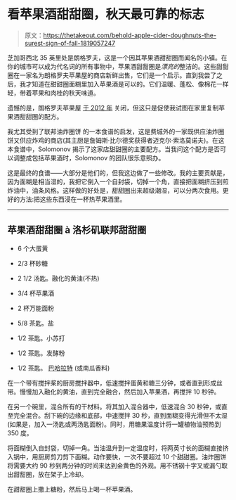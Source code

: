 # 看苹果酒甜甜圈，秋天最可靠的标志

> 原文：<https://thetakeout.com/behold-apple-cider-doughnuts-the-surest-sign-of-fall-1819057247>

芝加哥西北 35 英里处是朗格罗夫，这是一个因其苹果酒甜甜圈而闻名的小镇。在你的城市可以成为代名词的所有事物中，苹果酒甜甜圈是*漂亮的*整洁的。这些甜甜圈在一家名为朗格罗夫苹果屋的商店新鲜出售，它们是一个启示。直到我尝了之后，我才知道在甜甜圈面糊里加入苹果酒是可以的。它们温暖、蓬松、像棉花一样轻，带着苹果和肉桂的秋天味道。



遗憾的是，朗格罗夫苹果屋 [于 2012 年](http://www.nbcchicago.com/blogs/inc-well/Long-Groves-Apple-Haus-Closes-its-Delicious-Smelling-Doors-137983393.html) 关闭，但这只是促使我试图在家里复制苹果酒甜甜圈的配方。

我尤其受到了联邦油炸圈饼 的一本食谱的启发，这是费城外的一家既供应油炸圈饼又供应炸鸡的商店(其主厨是詹姆斯·比尔德奖获得者迈克尔·索洛莫诺夫)。在这本食谱中，Solomonov 揭示了这家店甜甜圈的主要配方。当我问这个配方是否可以调整成包括苹果酒时，Solomonov 的团队很乐意照办。

这是最终的食谱——大部分是他们的，但我这边做了一些修改。我的主要贡献是，因为面糊是相当湿的，我把它倒入一个自封袋，切掉一个角，直接把面糊挤压到煎炸油中，油条风格。这样做的好处是，甜甜圈出来超级潮湿，可以分两次食用。更好的方法:把这些东西浸在一杯热苹果酒里。

* * *

## **苹果酒甜甜圈** à **洛杉矶联邦甜甜圈**

*   6 个大蛋黄

*   2/3 杯砂糖

*   2 1/2 汤匙。融化的黄油(不热)

*   3/4 杯苹果酒

*   2 杯万能面粉

*   5/8 茶匙。盐

*   1/2 茶匙。小苏打

*   1/2 茶匙。发酵粉

*   1/2 茶匙。 [巴哈拉特](https://en.wikipedia.org/wiki/Baharat) (或南瓜香料)

在一个带有搅拌桨的厨房搅拌器中，低速搅拌蛋黄和糖三分钟，或者直到形成丝带。慢慢加入融化的黄油，直到完全融合，然后加入苹果酒，再搅拌 10 秒钟。

在另一个碗里，混合所有的干材料。将其加入混合器中，低速混合 30 秒钟，或直至完全混合。刮下碗的边缘和底部，中速搅拌 30 秒，直到面糊变得光滑但不太湿(如果是，加入一汤匙或两汤匙面粉)。同时，用糖果温度计将一罐植物油预热到 350 度。

将面糊倒入自封袋，切掉一角。当油温升到一定温度时，将两英寸长的面糊直接挤入锅中，用厨房剪刀剪下面糊。动作要快，一次不要超过 10 个甜甜圈。油炸圈饼将需要大约 90 秒到两分钟的时间来达到金黄色的外观。用不锈钢十字叉或漏勺取出甜甜圈，放在架子上冷却。

在甜甜圈上撒上糖粉，然后马上喝一杯苹果酒。